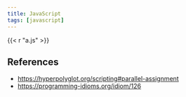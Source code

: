 ```yaml
---
title: JavaScript
tags: [javascript]
---
```


{{< r "a.js" >}}

## References

- <https://hyperpolyglot.org/scripting#parallel-assignment>
- <https://programming-idioms.org/idiom/126>
